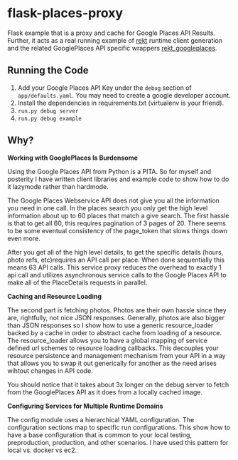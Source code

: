 # flask-places-proxy
Flask example that is a proxy and cache for Google Places API Results. Further, it acts as a real running example of
[rekt](https://github.com/vengefuldrx/rekt) runtime client generation and the related GooglePlaces API specific wrappers
[rekt_googleplaces](https://github.com/vengefuldrx/rekt-googleplaces).

## Running the Code

1. Add your Google Places API Key under the `debug` section of `app/defaults.yaml`. You may need to create a google developer account.
2. Install the dependencies in requirements.txt (virtualenv is your friend).
3. `run.py debug server`
4. `run.py debug example`

## Why?

**Working with GooglePlaces Is Burdensome**

Using the Google Places API from Python is a PITA. So for myself and posterity I have
written client libraries and example code to show how to do it lazymode rather than
hardmode.

The Google Places Webservice API does not give you all the information you need in one call.
In the places search you only get the high level information about up to 60 places that match
a give search. The first hassle is that to get all 60, this requires pagination of 3 pages of 20. There
seems to be some eventual consistency of the page_token that slows things down even more.

After you get all of the high level details, to get the specific details (hours, photo refs, etc)requires an API call per
place. When done sequentially this means 63 API calls. This service proxy reduces the overhead
to exactly 1 api call and utilizes asynchronous service calls to the Google Places API to make all of the PlaceDetails
requests in parallel.

**Caching and Resource Loading**

The second part is fetching photos. Photos are their own hassle since they are, rightfully,
not nice JSON responses. Generally, photos are also bigger than JSON responses so I show
how to use a generic resource_loader backed by a cache in order to abstract cache from
loading of a resource. The resource_loader allows you to have a global mapping of
service defined url schemes to resource loading callbacks. This decouples your resource
persistence and management mechanism from your API in a way that allows you to
swap it out generically for another as the need arises wihtout changes in API code.

You should notice that it takes about 3x longer on the debug server to fetch from the GooglePlaces API
as it does from a locally cached image.

**Configuring Services for Multiple Runtime Domains**

The config module uses a hierarchical YAML configuration. The configuration sections map
to specific run configurations. This show how to have a base configuration that is common
to your local testing, preproduction, production, and other scenarios. I have used this pattern for local vs. docker vs ec2.